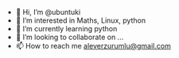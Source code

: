 - 👋 Hi, I’m @ubuntuki
- 👀 I’m interested in Maths, Linux, python
- 🌱 I’m currently learning python
- 💞️ I’m looking to collaborate on ...
- 📫 How to reach me aleverzurumlu@gmail.com

<!---
ubuntuki/ubuntuki is a ✨ special ✨ repository because its `README.md` (this file) appears on your GitHub profile.
You can click the Preview link to take a look at your changes.
--->
